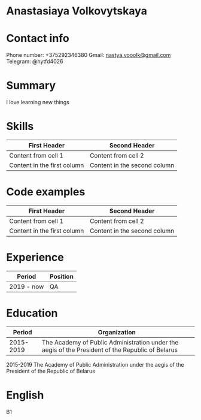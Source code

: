 # Anastasiaya Volkovytskaya

# Contact info

Phone number: +375292346380
Gmail: nastya.vooolk@gmail.com
Telegram: @hytfd4026

# Summary

I love learning new things

# Skills

First Header | Second Header
------------ | -------------
Content from cell 1 | Content from cell 2
Content in the first column | Content in the second column

# Code examples

First Header | Second Header
------------ | -------------
Content from cell 1 | Content from cell 2
Content in the first column | Content in the second column

# Experience

Period | Position
------------ | -------------
2019 - now | QA

# Education

Period | Organization
------------ | -------------
2015-2019 | The Academy of Public Administration under the aegis of the President of the Republic of Belarus

2015-2019 The Academy of Public Administration under the aegis of the President of the Republic of Belarus

# English

B1
